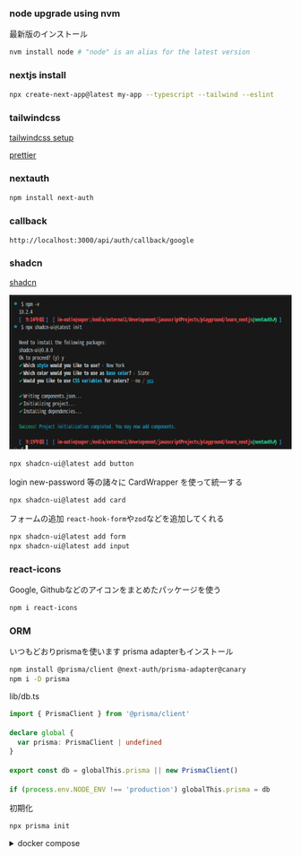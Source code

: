 ### node upgrade using nvm

最新版のインストール

```sh
nvm install node # "node" is an alias for the latest version
```

### nextjs install

```sh
npx create-next-app@latest my-app --typescript --tailwind --eslint
```

### tailwindcss

[tailwindcss setup](https://tailwindcss.com/docs/guides/nextjs)

[prettier](https://tailwindcss.com/blog/automatic-class-sorting-with-prettier)

### nextauth

```sh
npm install next-auth
```

### callback

```
http://localhost:3000/api/auth/callback/google
```

### shadcn

[shadcn](https://ui.shadcn.com/docs/installation/next)

![Alt text](./images/shadcn.png)

```sh
npx shadcn-ui@latest add button
```

login new-password 等の諸々に CardWrapper を使って統一する

```sh
npx shadcn-ui@latest add card
```

フォームの追加
`react-hook-form`や`zod`などを追加してくれる

```sh
npx shadcn-ui@latest add form
npx shadcn-ui@latest add input
```

### react-icons

Google, Githubなどのアイコンをまとめたパッケージを使う

```sh
npm i react-icons
```

### ORM

いつもどおりprismaを使います
prisma adapterもインストール

```sh
npm install @prisma/client @next-auth/prisma-adapter@canary
npm i -D prisma
```

lib/db.ts

```ts
import { PrismaClient } from '@prisma/client'

declare global {
  var prisma: PrismaClient | undefined
}

export const db = globalThis.prisma || new PrismaClient()

if (process.env.NODE_ENV !== 'production') globalThis.prisma = db
```

初期化

```sh
npx prisma init
```

<details><summary>docker compose</summary>

```yaml
version: '3'

services:
  db:
    image: mysql:latest
    container_name: mydb
    environment:
      MYSQL_ROOT_PASSWORD: password
      MYSQL_USER: myuser
      MYSQL_PASSWORD: password
      MYSQL_DATABASE: mydb
      TZ: 'Asia/Tokyo'
    ports:
      - '3006:3306'
    networks:
      - my-network
    volumes:
      - mysql-nextjs:/var/lib/mysql

  phpmyadmin:
    image: phpmyadmin/phpmyadmin
    container_name: phpmyadmin
    depends_on:
      - db
    environment:
      - PMA_ARBITRARY=1
      - PMA_HOST=db
      - PMA_USER=myuser
      - PMA_PASSWORD=password
    ports:
      - '8081:80'
    restart: always
    networks:
      - my-network

volumes:
  mysql-nextjs:

networks:
  my-network:
```

.envに記載する接続文字列

```sh
DATABASE_URL="mysql://myuser:password@localhost:3006/mydb"
```

<details>

下記のように設定して、

```prisma
generator client {
  provider = "prisma-client-js"
}

datasource db {
  provider = "mysql"
  url      = env("DATABASE_URL")
}

model User {
  is String @id @default(cuid())
  name String
}
```

以上の設定が完了したら下記のコマンドを実行すると、
lib/db.tsで定義したdbが使えるようになる

```sh
npx prisma generate
```

試しに下記のようにlayout.tsxとかで書いてみればきちんと補完が機能するはず

```tsx
import { db } from "@/lib/db";
const user = db.user.
```

次にDBへschema.prismaで定義したものを反映させる

```sh
npx prisma db push
```

